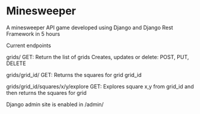 # Minesweeper

A minesweeper API game developed using Django and Django Rest Framework in 5 hours

Current endpoints

grids/
GET: Return the list of grids
Creates, updates or delete: POST, PUT, DELETE

grids/grid_id/
GET: Returns the squares for grid grid_id


grids/grid_id/squares/x/y/explore
GET: Explores square x,y from grid_id and then returns the squares for grid

Django admin site is enabled in /admin/
